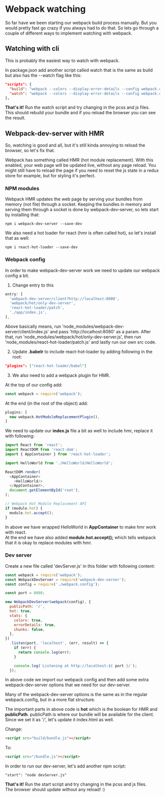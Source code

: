 # Webpack watching

So far have we been starting our webpack build process manually. But you would pretty fast go crazy if you always had to do that. So lets go through a couple of different ways to implement watching with webpack.

## Watching with cli

This is probably the easiest way to watch with webpack.

In package.json add another script called watch that is the same as build but also has the --watch flag like this:

```json
"scripts": {
  "build": "webpack --colors --display-error-details --config webpack.config.js",
  "watch": "webpack --colors --display-error-details --config webpack.config.js --watch"
},
```

**That's it!** Run the watch script and try changing in the pcss and js files. <br />
This should rebuild your bundle and if you reload the browser you can see the result.

## Webpack-dev-server with HMR

So, watching is good and all, but it's still kinda annoying to reload the browser, so let's fix that.

Webpack has something called HMR (hot module replacement). With this enabled, your web page will be updated live, without any page reload. You might still have to reload the page if you need to reset the js state in a redux store for example, but for styling it's perfect.

### NPM modules

Webpack HMR updates the web page by serving your bundles from memory (not file) through a socket. Keeping the bundles in memory and serving them through a socket is done by webpack-dev-server, so lets start by installing that:

````text
npm i webpack-dev-server --save-dev
````

We also need a hot loader for react (hmr is often called hot), so let's install that as well:

````text
npm i react-hot-loader --save-dev
````

### Webpack config

In order to make webpack-dev-server work we need to update our webpack config a bit.

1. Change entry to this 

```javascript
entry: [
  'webpack-dev-server/client?http://localhost:8080',
  'webpack/hot/only-dev-server',
  'react-hot-loader/patch',
  './app/index.js',
],
```

Above basically means, run 'node_modules/webpack-dev-server/client/index.js' and pass 'http://localhost:8080' as a param.
After that, run 'node_modules/webpack/hot/only-dev-server.js', then run 'node_modules/react-hot-loader/patch.js' and lastly run our own src code.

2.  Update **.babelr** to include react-hot-loader by adding following in the root:

```json
"plugins": ["react-hot-loader/babel"]
```

3. We also need to add a webpack plugin for HMR.
 
At the top of our config add:

```javascript
const webpack = require('webpack');
```

At the end (in the root of the object) add:

```javascript
plugins: [
  new webpack.HotModuleReplacementPlugin(),
]
```

We need to update our **index.js** file a bit as well to include hmr, replace it with following:

```javascript
import React from 'react';
import ReactDOM from 'react-dom';
import { AppContainer } from 'react-hot-loader';

import HelloWorld from './HelloWorld/HelloWorld';

ReactDOM.render(
  <AppContainer>
    <HelloWorld/>
  </AppContainer>,
  document.getElementById('root'),
);

// Webpack Hot Module Replacement API
if (module.hot) {
  module.hot.accept();
}
```

In above we have wrapped HelloWorld in **AppContainer** to make hmr work with react. <br />
At the end we have also added **module.hot.accept();** which tells webpack that it is okay to replace modules with hmr.

### Dev server

Create a new file called 'devServer.js' in this folder with following content:

```javascript
const webpack = require('webpack');
const WebpackDevServer = require('webpack-dev-server');
const config = require('./webpack.config');

const port = 8080;

new WebpackDevServer(webpack(config), {
  publicPath: '/',
  hot: true,
  stats: {
    colors: true,
    errorDetails: true,
    chunks: false,
  },
})
  .listen(port, 'localhost', (err, result) => {
    if (err) {
      return console.log(err);
    }

    console.log(`Listening at http://localhost:${ port }/`);
  });
```

In above code we import our webpack config and then add some extra webpack-dev-server options that we need for our dev-server. 

Many of the webpack-dev-server options is the same as in the regular webpack.config, but in a more flat structure.

The important parts in above code is **hot** which is the boolean for HMR and **publicPath**. publicPath is where our bundle will be available for the client. Since we set it as '/', let's update it index.html as well.

Change:
```html
<script src="build/bundle.js"></script>
```
To:
```html
<script src="/bundle.js"></script>
```

In order to run our dev-server, let's add another npm script:
```text
"start": "node devServer.js"
```

**That's it!** Run the start script and try changing in the pcss and js files. <br />
The browser should update without any reload! :)